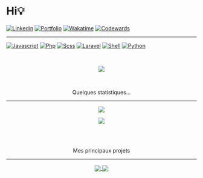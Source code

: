 # Hi💡

[![Linkedin](https://img.shields.io/badge/linkedin-0077B5?style=for-the-badge&color=0a66c2)](https://www.linkedin.com/in/alexishenry-strasbourg/)
[![Portfolio](https://img.shields.io/badge/portfolio-0077B5?style=for-the-badge&color=F2F2F2)](http://alexishenry.eu/)
[![Wakatime](https://img.shields.io/badge/wakatime-0077B5?style=for-the-badge&color=337ab7)](https://wakatime.com/@AlxisHenry)
[![Codewards](https://img.shields.io/badge/codewars-0077B5?style=for-the-badge&color=bb432c)](https://www.codewars.com/users/AlxisHenry)

---

[![Javascript](https://img.shields.io/badge/javascript%20-%23323330.svg?&style=for-the-badge&logo=javascript&logoColor=000&color=F7DF1E)]()
[![Php](https://img.shields.io/badge/php%20-%23323330.svg?&style=for-the-badge&logo=php&logoColor=8b9ed6)]()
[![Scss](https://img.shields.io/badge/scss%20-hotpink.svg?&style=for-the-badge&logo=SASS&logoColor=white&color=c76494)]()
[![Laravel](https://img.shields.io/badge/laravel%20-hotpink.svg?&style=for-the-badge&logo=laravel&logoColor=white&color=FF2D20)]()
[![Shell](https://img.shields.io/badge/bash%20-hotpink.svg?&style=for-the-badge&logo=gnu-bash&logoColor=000&color=F2F2F2)]()
[![Python](https://img.shields.io/badge/python%20-hotpink.svg?&style=for-the-badge&logo=python&color=F2F2F2)]()

<br>
<p align="center">
<a href="https://wakatime.com/@b7db3515-75b7-455d-937b-6cf28353dd3f">
  <img align="center" src="https://wakatime.com/badge/user/b7db3515-75b7-455d-937b-6cf28353dd3f.svg"/>
</a>
</p>

<br>
<p align="center">
  Quelques statistiques...
</p>
<hr>
<p align="center">
<a href="https://github.com/AlxisHenry">
  <img align="center" src="https://github-readme-stats.vercel.app/api?username=AlxisHenry&show_icons=true&theme=tokyonight" />
</a>
</p>
<p align="center">
<a href="https://github.com/AlxisHenry">
  <img align="center" src="https://github-readme-stats.vercel.app/api/top-langs/?username=AlxisHenry&layout=compact&theme=tokyonight" />
</a>
</p>

<br>
<br>
<p align="center">
  Mes principaux projets
</p>
<hr>

<p align="center">
<a href="https://github.com/AlxisHenry/CCI-2021-PORTFOLIO">
  <img align="center" src="https://github-readme-stats.vercel.app/api/pin/?username=AlxisHenry&repo=CCI-2021-PORTFOLIO&show_owner=true&theme=tokyonight" />
</a>

<a href="https://github.com/AlxisHenry/Learn-CSS-Schlegel">
  <img align="center" src="https://github-readme-stats.vercel.app/api/pin/?username=AlxisHenry&repo=Learn-CSS-Schlegel&show_owner=true&theme=tokyonight" />
</a>
</p>
